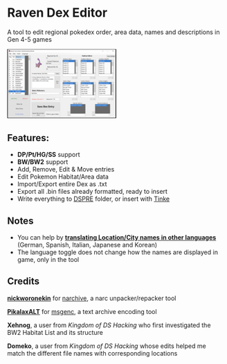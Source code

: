 # Raven Dex Editor

A tool to edit regional pokedex order, area data, names and descriptions in Gen 4-5 games

<img src="RDE1.3.png" width=50% height=50%>

## Features:
* <b>DP/Pt/HG/SS</b> support
* <b>BW/BW2</b> support
* Add, Remove, Edit & Move entries
* Edit Pokemon Habitat/Area data
* Import/Export entire Dex as .txt
* Export all .bin files already formatted, ready to insert
* Write everything to <a href=https://github.com/AdAstra-LD/DS-Pokemon-Rom-Editor>DSPRE</a> folder, or insert with [Tinke](https://github.com/pleonex/tinke)

## Notes
* You can help by <a href ="https://github.com/RavenDS/dex-editor/tree/main/Translation%20NEEDED"><b>translating Location/City names in other languages</b></a> (German, Spanish, Italian, Japanese and Korean)
* The language toggle does not change how the names are displayed in game, only in the tool

## Credits
<b><a href="https://github.com/nickworonekin">nickworonekin</a></b> for <a href="https://github.com/nickworonekin/narchive">narchive</a>, a narc unpacker/repacker tool

<b><a href="https://github.com/PikalaxALT">PikalaxALT</a></b> for <a href="https://github.com/pret/pokeheartgold/tree/master/tools/msgenc">msgenc</a>, a text archive encoding tool

<b>Xehnog</b>, a user from <i>Kingdom of DS Hacking</i> who first investigated the BW2 Habitat List and its structure

<b>Domeko</b>, a user from <i>Kingdom of DS Hacking</i> whose edits helped me match the different file names with corresponding locations





